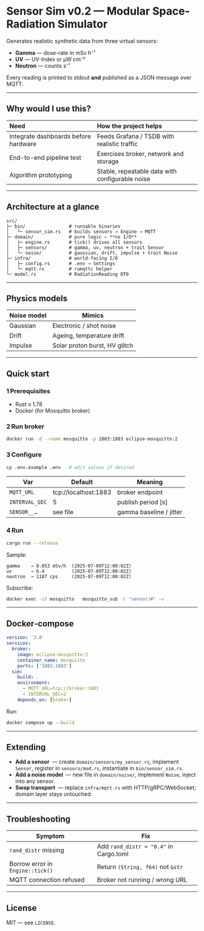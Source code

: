 # Sensor Sim v0.2 — Modular Space-Radiation Simulator

Generates realistic synthetic data from three virtual sensors:

* **Gamma**    — dose-rate in mSv h⁻¹  
* **UV**       — UV-Index or µW cm⁻²  
* **Neutron**  — counts s⁻¹  

Every reading is printed to stdout **and** published as a JSON message over MQTT.

---

## Why would I use this?

| Need                                   | How the project helps                         |
| :------------------------------------- | :-------------------------------------------- |
| Integrate dashboards before hardware   | Feeds Grafana / TSDB with realistic traffic   |
| End-to-end pipeline test               | Exercises broker, network and storage         |
| Algorithm prototyping                  | Stable, repeatable data with configurable noise |

---

## Architecture at a glance

```text
src/
├─ bin/                # runnable binaries
│   └─ sensor_sim.rs   # builds sensors → Engine → MQTT
├─ domain/             # pure logic – **no I/O**
│   ├─ engine.rs       # tick() drives all sensors
│   ├─ sensors/        # gamma, uv, neutron + trait Sensor
│   └─ noise/          # gaussian, drift, impulse + trait Noise
├─ infra/              # world-facing I/O
│   ├─ config.rs       # .env → Settings
│   └─ mqtt.rs         # rumqttc helper
└─ model.rs            # RadiationReading DTO
```

---

## Physics models

| Noise model  | Mimics                               |
| ------------ | ------------------------------------ |
| Gaussian     | Electronic / shot noise              |
| Drift        | Ageing, temperature drift            |
| Impulse      | Solar proton burst, HV glitch        |

---

## Quick start

### 1 Prerequisites

* Rust ≥ 1.78  
* Docker (for Mosquitto broker)

### 2 Run broker

```bash
docker run -d --name mosquitto -p 1883:1883 eclipse-mosquitto:2
```

### 3 Configure

```bash
cp .env.example .env   # edit values if desired
```

| Var            | Default                | Meaning                  |
| -------------- | ---------------------- | ------------------------ |
| `MQTT_URL`     | tcp://localhost:1883   | broker endpoint          |
| `INTERVAL_SEC` | 5                      | publish period [s]       |
| `SENSOR__…`    | see file               | gamma baseline / jitter  |

### 4 Run

```bash
cargo run --release
```

Sample:
```
gamma    → 0.053 mSv/h  (2025-07-09T12:00:02Z)
uv       → 6.4          (2025-07-09T12:00:02Z)
neutron  → 1187 cps     (2025-07-09T12:00:02Z)
```

Subscribe:

```bash
docker exec -it mosquitto   mosquitto_sub -t "sensor/#" -v
```

---

## Docker‑compose

```yaml
version: '3.8'
services:
  broker:
    image: eclipse-mosquitto:2
    container_name: mosquitto
    ports: ['1883:1883']
  sim:
    build: .
    environment:
      - MQTT_URL=tcp://broker:1883
      - INTERVAL_SEC=2
    depends_on: [broker]
```

Run:

```bash
docker compose up --build
```

---

## Extending

* **Add a sensor** — create `domain/sensors/my_sensor.rs`, implement `Sensor`, register in `sensors/mod.rs`, instantiate in `bin/sensor_sim.rs`.
* **Add a noise model** — new file in `domain/noise/`, implement `Noise`, inject into any sensor.
* **Swap transport** — replace `infra/mqtt.rs` with HTTP/gRPC/WebSocket; domain layer stays untouched.

---

## Troubleshooting

| Symptom                              | Fix                                     |
| ------------------------------------ | --------------------------------------- |
| `rand_distr` missing                 | Add `rand_distr = "0.4"` in Cargo.toml  |
| Borrow error in `Engine::tick()`     | Return `(String, f64)` not `&str`       |
| MQTT connection refused              | Broker not running / wrong URL          |

---

## License

MIT — see `LICENSE`.
